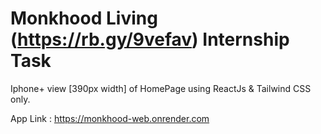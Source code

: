 # Monkhood Living (https://rb.gy/9vefav) Internship Task

Iphone+ view [390px width] of HomePage using ReactJs & Tailwind CSS only.

App Link : https://monkhood-web.onrender.com